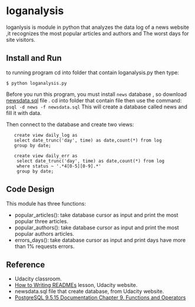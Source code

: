 # loganalysis

loganlysis is module in python  that analyzes the data log of a news website ,it recognizes the most popular articles and authors and The worst days for site visitors.

## Install and Run
to running program cd into folder that contain loganalysis.py then type:
~~~
$ python loganalysis.py
~~~
Before you run this program, you must install `news` database , so download [newsdata.sql](https://d17h27t6h515a5.cloudfront.net/topher/2016/August/57b5f748_newsdata/newsdata.zip) file .
cd into folder that contain file then use the command:
`psql -d news -f newsdata.sql`
This will create a database called news and fill it with data.

Then connect to the database and  create two views:
~~~
   create view daily_log as 
   select date_trunc('day', time) as date,count(*) from log 
   group by date;
~~~
~~~
   create view daily_err as 
    select date_trunc('day', time) as date,count(*) from log 
    where status ~ '.*4[0-5][0-9].*' 
    group by date;
~~~
    


## Code Design
This module has three functions:
- popular_articles():  take database cursor as input and print the most popular three articles.
- popular_authors():  take database cursor as input and print the most popular authors articles.
- errors_days(): take database cursor as input and print days have more than 1% requests errors.
## Reference

   - Udacity classroom.
   - [How to Writing READMEs](https://classroom.udacity.com/courses/ud777) lesson, Udacity website.
   - newsdata.sql file that create database, from Udacity website.
   - [PostgreSQL 9.5.15 Documentation Chapter 9. Functions and Operators](https://www.postgresql.org/docs/9.5/functions-string.html)
 